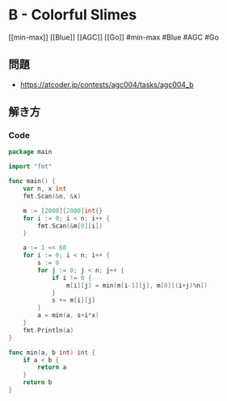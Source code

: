 # B - Colorful Slimes
[[min-max]] [[Blue]] [[AGC]] [[Go]]
#min-max #Blue #AGC #Go 

## 問題
- https://atcoder.jp/contests/agc004/tasks/agc004_b

## 解き方
### Code
```go
package main

import "fmt"

func main() {
	var n, x int
	fmt.Scan(&n, &x)

	m := [2000][2000]int{}
	for i := 0; i < n; i++ {
		fmt.Scan(&m[0][i])
	}

	a := 1 << 60
	for i := 0; i < n; i++ {
		s := 0
		for j := 0; j < n; j++ {
			if i != 0 {
				m[i][j] = min(m[i-1][j], m[0][(i+j)%n])
			}
			s += m[i][j]
		}
		a = min(a, s+i*x)
	}
	fmt.Println(a)
}

func min(a, b int) int {
	if a < b {
		return a
	}
	return b
}
```